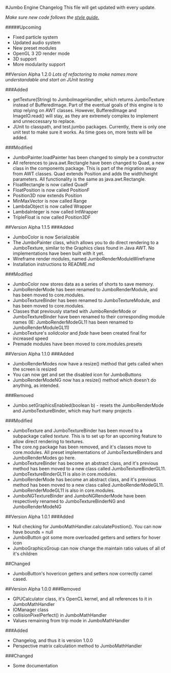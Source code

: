 #Jumbo Engine Changelog
This file will get updated with every update.

*Make sure new code follows the [style guide.](https://github.com/liavt/Jumbo-Engine/wiki/Style-Guide)*

#####Upcoming
* Fixed particle system
* Updated audio system
* New preset modules
* OpenGL 3 2D render mode
* 3D support
* More modularity support

##Version Alpha 1.2.0
*Lots of refactoring to make names more understandable and start on JUnit testing*

###Added
* getTexture(String) to JumboImageHandler, which returns JumboTexture instead of BufferedImage. Part of the eventual goals of this engine is to stop relying on AWT classes. However, BufferedImage and ImageIO.read() will stay, as they are extremely complex to implement and unneccessary to replace.
* JUnit to classpath, and test.jumbo packages. Currently, there is only one unit test to make sure it works. As time goes on, more tests will be added.

###Modified
* JumboPainter.loadPainter has been changed to simply be a constructor
* All references to java.awt.Rectangle have been changed to Quad, a new class in the components package. This is part of the migration away from AWT classes. Quad extends Position and adds the width/height parameters. All functionality is the same as java.awt.Rectangle.
* FloatRectangle is now called QuadF
* FloatPosition is now called PositionF
* Position3D now extends Position
* MinMaxVector is now called Range
* LambdaObject is now called Wrapper
* LambdaInteger is now called IntWrapper
* TripleFloat is now called Position3DF

##Version Alpha 1.1.5
###Added
* JumboColor is now Serializable
* The JumboPainter class, which allows you to do direct rendering to a JumboTexture, similar to the Graphics class found in Java AWT. No implementations have been built with it yet.
* Wireframe render modules, named JumboRenderModuleWireframe
* Installation instructions to README.md

###Modified
* JumboColor now stores data as a series of shorts to save memory.
* JumboRenderMode has been renamed to JumboRenderModule, and has been moved to core.modules.
* JumboTextureBinder has been renamed to JumboTextureModule, and has been moved to core.modules.
* Classes that previously started with JumboRenderMode or JumboTextureBinder have been renamed to their corresponding module names (IE: JumboRenderModeGL11 has been renamed to JumboRenderModuleGL11)
* JumboTexture's *solidcolor* and *fade* have been created final for increased speed
* Premade modules have been moved to core.modules.presets

##Version Alpha 1.1.0
###Added
* JumboRenderModes now have a resize() method that gets called when the screen is resized
* You can now get and set the disabled icon for JumboButtons
* JumboRenderModeNG now has a resize() method which doesn't do anything, as intended.

###Removed
* Jumbo.setGraphicsEnabled(boolean b) - resets the JumboRenderMode and JumboTextureBinder, which may hurt many projects

###Modified
* JumboTexture and JumboTextureBinder has been moved to a subpackage called *texture.* This is to set up for an upcoming feature to allow direct rendering to textures.
* The core.ng package has been removed, and it's classes move to core.modules. All preset implementations of JumboTextureBinders and JumboRenderModes go here.
* JumboTextureBinder has become an abstract class, and it's previous method has been moved to a new class called JumboTextureBinderGL11. JumboTextureBinderGL11 is also in core.modules.
* JumboRenderMode has become an abstract class, and it's previous method has been moved to a new class called JumboRenderModeGL11. JumboRenderModeGL11 is also in core.modules.
* JumboNGTextureBinder and JumboNGRenderMode have been respectively renamed to JumboTextureBinderNG and JumboRenderModeNG

##Version Alpha 1.0.1
###Added
* Null checking for JumboMathHandler.calculatePostiion(). You can now have bounds = null
* JumboButton got some more overloaded getters and setters for hover icon
* JumboGraphicsGroup can now change the maintain ratio values of all of it's children

##Changed
* JumboButton's hovericon getters and setters now correctly camel cased.

##Version Alpha 1.0.0
###Removed
* GPUCalculator class, it's OpenCL kernel, and all references to it in JumboMathHandler
* IOManager class
* collisionPixelPerfect() in JumboMathHandler
* Values remaining from trip mode in JumboMathHandler

###Added
* Changelog, and thus it is version 1.0.0
* Perspective matrix calculation method to JumboMathHandler

###Changed
* Some documentation
